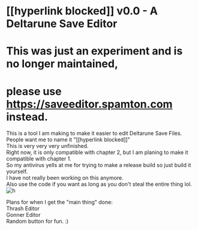 # [[hyperlink blocked]] v0.0 - A Deltarune Save Editor 

# This was just an experiment and is no longer maintained, 
# please use https://saveeditor.spamton.com instead.

This is a tool I am making to make it easier to edit Deltarune Save Files. <br>
People want me to name it "[[hyperlink blocked]]" <br>
This is very very very unfinished.<br>
Right now, it is only compatible with chapter 2, but I am planing to make it compatible with chapter 1.<br>
So my antivirus yells at me for trying to make a release build so just build it yourself.<br>
I have not really been working on this anymore. <br>
Also use the code if you want as long as you don't steal the entire thing lol.<br>
![h](https://media.discordapp.net/attachments/651594227418923008/895133181605478420/thing.PNG "The tool.")


Plans for when I get the "main thing" done:<br>
Thrash Editor<br>
Gonner Editor<br>
Random button for fun. :)<br>
